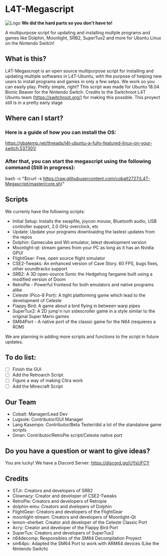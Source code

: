# L4T-Megascript
![Logo](https://raw.githubusercontent.com/Lang-Kasempo/L4T-Megascript/master/L4T%20Megascript-logo.png)
**We did the hard parts so you don't have to!**

A multipurpose script for updating and installing multple programs and games like Dolphin, Moonlight, SRB2, SuperTux2 and more for Ubuntu Linux on the Nintendo Switch!

## What is this?

L4T-Megascropt is an open source multipurpose script for installing and updating multiple softwares in L4T-Ubuntu, with the purpose of helping new users to install programs and games in only a few setps. We work so you can easily play. Pretty simple, right? This script was made for Ubuntu 18.04 Bionic Beaver for the Nintendo Switch. Credits to the Switchroot L4T Ubuntu team (https://switchroot.org/) for making this possible. This proyect still is in a pretty early stage

## Where can I start?
### Here is a guide of how you can install the OS:
https://gbatemp.net/threads/l4t-ubuntu-a-fully-featured-linux-on-your-switch.537301/
### After that, you can start the megascript using the following command (Still in progress):
bash -c "$(curl -s https://raw.githubusercontent.com/cobalt2727/L4T-Megascript/master/core.sh)"

## Scripts
We currenly have the following scripts: 

- Initial Setup: Installs the swapfile, joycon mouse, Bluetooth audio, USB controller support, 2.0 GHz overclock, etc
- Update: Update your programs downloaidng the lastest updates from the repos
- Dolphin: Gamecube and Wii emulator, latest development version
- Moonlight-qt: stream games from your PC as long as it has an Nvidia GPU!
- FlightGear: Free, open source flight simulator
- CSE2-Tweaks: An enhanced version of Cave Story. 60 FPS, bugs fixes, other soundtracks support
- SRB2: A 3D open-source Sonic the Hedgehog fangame built using a modified version of Doom
- RetroPie - Powerful frontend for both emulators and native programs alike
- Celeste (Pico-8 Port): A tight platforming game which lead to the development of Celeste
- Flappy Bird: A game about a bird flying in between warp pipes
- SuperTux2: A 2D jump'n run sidescroller game in a style similar to the original Super Mario games
- SM64Port - A native port of the classic game for the N64 (requieres a ROM)

 We are planning in adding more scripts and functions to the script in future updates.
## To do list:
- [ ] Finish the GUI
- [ ] Add the Retroarch Script
- [ ] Figure a way of making Citra work
- [ ] Add the Minecraft Script
## Our Team
- Cobalt: Manager/Lead Dev
- Lugsole: Contributor/GUI Manager 
- Lang Kasempo: Contributor/Beta Tester/did a lot of the standalone game scripts
- Gman: Contributor/RetroPie script/Celeste native port
## Do you have a question or want to give ideas?
You are lucky! We have a Discord Server: https://discord.gg/UYsUFCY
## Credits
- STJr: Creators and developers of SRB2
- Clownacy: Creator and developer of CSE2-Tweaks
- RetroPie: Creators and developers of Retropie
- dolphin-emu: Creators and dvelopers of Dolphin
- FlightGear: Creators and developers of the FlightGear
- moonlight-stream: Creators and developers of Moonlight-Qt
- lemon-sherbet: Creator and developer of the Celeste Classic Port
- Acry: Creator and developer of the Flappy Bird Port
- SuperTux: Creators and developers of SuperTux2
- n64decomp: Responsibles of the SM64 Decompilation Proyect
- sm64pc: Adapted the SM64 Port to work with ARM64 devices (Like the Nintendo Switch)
